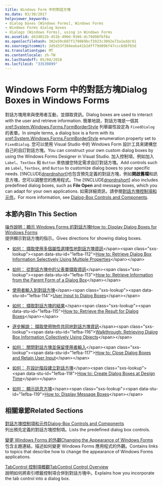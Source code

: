```yaml
---
title: Windows Form 中的對話方塊
ms.date: 03/30/2017
helpviewer_keywords:
- dialog boxes [Windows Forms], Windows Forms
- Windows Forms dialog boxes
- dialogs [Windows Forms], using in Windows Forms
ms.assetid: d43d022b-451b-490d-9386-dc79d98fbf8a
ms.openlocfilehash: 302e59c607f179869bcf3923c3092e73a1eddc91
ms.sourcegitcommit: 3d5d33f384eeba41b2dff79d096f47ccc8d8f03d
ms.translationtype: MT
ms.contentlocale: zh-TW
ms.lasthandoff: 05/04/2018
ms.locfileid: "33539899"
---
```

# <a name="dialog-boxes-in-windows-forms"></a><span data-ttu-id="1efba-102">Windows Form 中的對話方塊</span><span class="sxs-lookup"><span data-stu-id="1efba-102">Dialog Boxes in Windows Forms</span></span>
<span data-ttu-id="1efba-103">對話方塊用來與使用者互動，並擷取資訊。</span><span class="sxs-lookup"><span data-stu-id="1efba-103">Dialog boxes are used to interact with the user and retrieve information.</span></span> <span data-ttu-id="1efba-104">簡單地說，對話方塊是一個其 <xref:System.Windows.Forms.FormBorderStyle> 列舉屬性設定為 `FixedDialog` 的表單。</span><span class="sxs-lookup"><span data-stu-id="1efba-104">In simple terms, a dialog box is a form with its <xref:System.Windows.Forms.FormBorderStyle> enumeration property set to `FixedDialog`.</span></span> <span data-ttu-id="1efba-105">您可以使用 Visual Studio 中的 Windows Form 設計工具來建構您自己的自訂對話方塊。</span><span class="sxs-lookup"><span data-stu-id="1efba-105">You can construct your own custom dialog boxes by using the Windows Forms Designer in Visual Studio.</span></span> <span data-ttu-id="1efba-106">加入控制項，例如加入 `Label`、`Textbox` 和 `Button` 來依據您特定需求自訂對話方塊。</span><span class="sxs-lookup"><span data-stu-id="1efba-106">Add controls such as `Label`, `Textbox`, and `Button` to customize dialog boxes to your specific needs.</span></span> <span data-ttu-id="1efba-107">[!INCLUDE[dnprdnshort](../../../includes/dnprdnshort-md.md)]也包含預先定義的對話方塊，例如**開啟舊檔**和訊息方塊，您可以調整您的應用程式。</span><span class="sxs-lookup"><span data-stu-id="1efba-107">The [!INCLUDE[dnprdnshort](../../../includes/dnprdnshort-md.md)] also includes predefined dialog boxes, such as **File Open** and message boxes, which you can adapt for your own applications.</span></span> <span data-ttu-id="1efba-108">如需詳細資訊，請參閱[對話方塊控制項和元件](../../../docs/framework/winforms/controls/dialog-box-controls-and-components-windows-forms.md)。</span><span class="sxs-lookup"><span data-stu-id="1efba-108">For more information, see [Dialog-Box Controls and Components](../../../docs/framework/winforms/controls/dialog-box-controls-and-components-windows-forms.md).</span></span>  
  
## <a name="in-this-section"></a><span data-ttu-id="1efba-109">本節內容</span><span class="sxs-lookup"><span data-stu-id="1efba-109">In This Section</span></span>  
 [<span data-ttu-id="1efba-110">操作說明：顯示 Windows Forms 的對話方塊</span><span class="sxs-lookup"><span data-stu-id="1efba-110">How to: Display Dialog Boxes for Windows Forms</span></span>](../../../docs/framework/winforms/how-to-display-dialog-boxes-for-windows-forms.md)  
 <span data-ttu-id="1efba-111">提供顯示對話方塊的指示。</span><span class="sxs-lookup"><span data-stu-id="1efba-111">Gives directions for showing dialog boxes.</span></span>  
  
-   <span data-ttu-id="1efba-112">[如何： 擷取使用多個屬性選擇性地對話方塊資訊](http://msdn.microsoft.com/library/56taefba\(v=vs.110\))</span><span class="sxs-lookup"><span data-stu-id="1efba-112">[How to: Retrieve Dialog Box Information Selectively Using Multiple Properties](http://msdn.microsoft.com/library/56taefba\(v=vs.110\))</span></span>  
  
-   <span data-ttu-id="1efba-113">[如何： 從對話方塊中的父表單擷取資訊](http://msdn.microsoft.com/library/k70t19bb\(v=vs.110\))</span><span class="sxs-lookup"><span data-stu-id="1efba-113">[How to: Retrieve Information from the Parent Form of a Dialog Box](http://msdn.microsoft.com/library/k70t19bb\(v=vs.110\))</span></span>  
  
-   <span data-ttu-id="1efba-114">[使用者輸入到對話方塊](http://msdn.microsoft.com/library/1s9ws53w\(v=vs.110\))</span><span class="sxs-lookup"><span data-stu-id="1efba-114">[User Input to Dialog Boxes](http://msdn.microsoft.com/library/1s9ws53w\(v=vs.110\))</span></span>  
  
-   <span data-ttu-id="1efba-115">[如何： 擷取對話方塊的結果](http://msdn.microsoft.com/library/40x40td1\(v=vs.110\))</span><span class="sxs-lookup"><span data-stu-id="1efba-115">[How to: Retrieve the Result for Dialog Boxes](http://msdn.microsoft.com/library/40x40td1\(v=vs.110\))</span></span>  
  
-   <span data-ttu-id="1efba-116">[逐步解說： 擷取使用物件共同地對話方塊資訊](http://msdn.microsoft.com/library/cakx2hdw\(v=vs.110\))</span><span class="sxs-lookup"><span data-stu-id="1efba-116">[Walkthrough: Retrieving Dialog Box Information Collectively Using Objects](http://msdn.microsoft.com/library/cakx2hdw\(v=vs.110\))</span></span>  
  
-   <span data-ttu-id="1efba-117">[如何： 關閉對話方塊並保留使用者輸入](http://msdn.microsoft.com/library/65ad5907\(v=vs.110\))</span><span class="sxs-lookup"><span data-stu-id="1efba-117">[How to: Close Dialog Boxes and Retain User Input](http://msdn.microsoft.com/library/65ad5907\(v=vs.110\))</span></span>  
  
-   <span data-ttu-id="1efba-118">[如何： 在設計階段建立對話方塊](http://msdn.microsoft.com/library/55cz5x2c\(v=vs.110\))</span><span class="sxs-lookup"><span data-stu-id="1efba-118">[How to: Create Dialog Boxes at Design Time](http://msdn.microsoft.com/library/55cz5x2c\(v=vs.110\))</span></span>  
  
-   <span data-ttu-id="1efba-119">[如何： 顯示訊息方塊](http://msdn.microsoft.com/library/3tt9e94f\(v=vs.110\))</span><span class="sxs-lookup"><span data-stu-id="1efba-119">[How to: Display Message Boxes](http://msdn.microsoft.com/library/3tt9e94f\(v=vs.110\))</span></span>  
  
## <a name="related-sections"></a><span data-ttu-id="1efba-120">相關章節</span><span class="sxs-lookup"><span data-stu-id="1efba-120">Related Sections</span></span>  
 [<span data-ttu-id="1efba-121">對話方塊控制項和元件</span><span class="sxs-lookup"><span data-stu-id="1efba-121">Dialog-Box Controls and Components</span></span>](../../../docs/framework/winforms/controls/dialog-box-controls-and-components-windows-forms.md)  
 <span data-ttu-id="1efba-122">列出預先定義的對話方塊控制項。</span><span class="sxs-lookup"><span data-stu-id="1efba-122">Lists the predefined dialog box controls.</span></span>  
  
 [<span data-ttu-id="1efba-123">變更 Windows Forms 的外觀</span><span class="sxs-lookup"><span data-stu-id="1efba-123">Changing the Appearance of Windows Forms</span></span>](../../../docs/framework/winforms/changing-the-appearance-of-windows-forms.md)  
 <span data-ttu-id="1efba-124">包含主題連結，描述如何變更 Windows Forms 應用程式的外觀。</span><span class="sxs-lookup"><span data-stu-id="1efba-124">Contains links to topics that describe how to change the appearance of Windows Forms applications.</span></span>  
  
 [<span data-ttu-id="1efba-125">TabControl 控制項概觀</span><span class="sxs-lookup"><span data-stu-id="1efba-125">TabControl Control Overview</span></span>](../../../docs/framework/winforms/controls/tabcontrol-control-overview-windows-forms.md)  
 <span data-ttu-id="1efba-126">說明如何將索引標籤控制項合併到對話方塊中。</span><span class="sxs-lookup"><span data-stu-id="1efba-126">Explains how you incorporate the tab control into a dialog box.</span></span>
